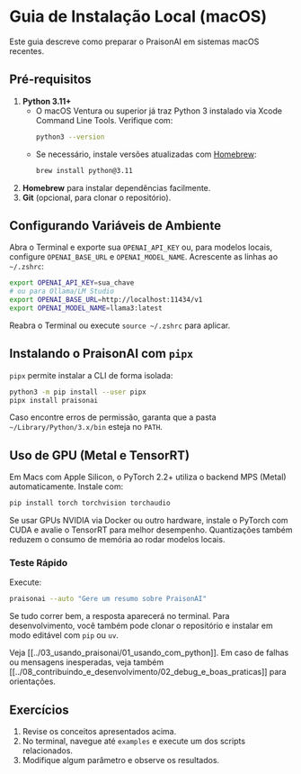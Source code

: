 # Guia de Instalação Local (macOS)

Este guia descreve como preparar o PraisonAI em sistemas macOS recentes.

## Pré‑requisitos

1. **Python 3.11+**
   - O macOS Ventura ou superior já traz Python 3 instalado via Xcode Command Line Tools. Verifique com:
     ```bash
     python3 --version
     ```
   - Se necessário, instale versões atualizadas com [Homebrew](https://brew.sh/):
     ```bash
     brew install python@3.11
     ```
2. **Homebrew** para instalar dependências facilmente.
3. **Git** (opcional, para clonar o repositório).

## Configurando Variáveis de Ambiente

Abra o Terminal e exporte sua `OPENAI_API_KEY` ou, para modelos locais, configure `OPENAI_BASE_URL` e `OPENAI_MODEL_NAME`. Acrescente as linhas ao `~/.zshrc`:
```bash
export OPENAI_API_KEY=sua_chave
# ou para Ollama/LM Studio
export OPENAI_BASE_URL=http://localhost:11434/v1
export OPENAI_MODEL_NAME=llama3:latest
```
Reabra o Terminal ou execute `source ~/.zshrc` para aplicar.

## Instalando o PraisonAI com `pipx`

`pipx` permite instalar a CLI de forma isolada:
```bash
python3 -m pip install --user pipx
pipx install praisonai
```
Caso encontre erros de permissão, garanta que a pasta `~/Library/Python/3.x/bin` esteja no `PATH`.


## Uso de GPU (Metal e TensorRT)

Em Macs com Apple Silicon, o PyTorch 2.2+ utiliza o backend MPS (Metal) automaticamente. Instale com:
```bash
pip install torch torchvision torchaudio
```
Se usar GPUs NVIDIA via Docker ou outro hardware, instale o PyTorch com CUDA e avalie o TensorRT para melhor desempenho.
Quantizações também reduzem o consumo de memória ao rodar modelos locais.

### Teste Rápido

Execute:
```bash
praisonai --auto "Gere um resumo sobre PraisonAI"
```
Se tudo correr bem, a resposta aparecerá no terminal. Para desenvolvimento, você também pode clonar o repositório e instalar em modo editável com `pip` ou `uv`.

Veja [[../03_usando_praisonai/01_usando_com_python]].
Em caso de falhas ou mensagens inesperadas, veja também [[../08_contribuindo_e_desenvolvimento/02_debug_e_boas_praticas]] para orientações.

## Exercícios

1. Revise os conceitos apresentados acima.
2. No terminal, navegue até `examples` e execute um dos scripts relacionados.
3. Modifique algum parâmetro e observe os resultados.
